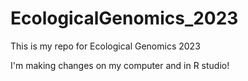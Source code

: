 # EcologicalGenomics_2023

This is my repo for Ecological Genomics 2023

I'm making changes on my computer and in R studio!